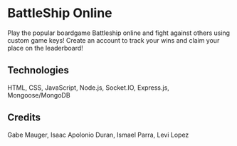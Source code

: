 # BattleShip Online

Play the popular boardgame Battleship online and fight against others using custom game keys! Create an account to track your wins and claim your place on the leaderboard!

## Technologies
HTML, CSS, JavaScript, Node.js, Socket.IO, Express.js, Mongoose/MongoDB

## Credits
Gabe Mauger, Isaac Apolonio Duran, Ismael Parra, Levi Lopez
